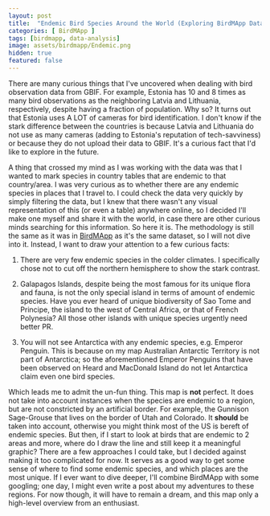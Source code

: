 ```yaml
---
layout: post
title:  "Endemic Bird Species Around the World (Exploring BirdMApp Data, Part #1)"
categories: [ BirdMApp ]
tags: [birdmapp, data-analysis]
image: assets/birdmapp/Endemic.png
hidden: true
featured: false
---
```


There are many curious things that I've uncovered when dealing with bird observation data from GBIF. For example, Estonia has 10 and 8 times as many bird observations as the neighboring Latvia and Lithuania, respectively, despite having a fraction of population. Why so? It turns out that Estonia uses A LOT of cameras for bird identification. I don't know if the stark difference between the countries is because Latvia and Lithuania do not use as many cameras (adding to Estonia's reputation of tech-savviness) or because they do not upload their data to GBIF. It's a curious fact that I'd like to explore in the future.

A thing that crossed my mind as I was working with the data was that I wanted to mark species in country tables that are endemic to that country/area. I was very curious as to whether there are any endemic species in places that I travel to. I could check the data very quickly by simply filtering the data, but I knew that there wasn't any visual representation of this (or even a table) anywhere online, so I decided I'll make one myself and share it with the world, in case there are other curious minds searching for this information. So here it is. The methodology is still the same as it was in [BirdMApp](/birdmapp) as it's the same dataset, so I will not dive into it. Instead, I want to draw your attention to a few curious facts:

1. There are very few endemic species in the colder climates. I specifically chose not to cut off the northern hemisphere to show the stark contrast.

2. Galapagos Islands, despite being the most famous for its unique flora and fauna, is not the only special island in terms of amount of endemic species. Have you ever heard of unique biodiversity of Sao Tome and Principe, the island to the west of Central Africa, or that of French Polynesia? All those other islands with unique species urgently need better PR.

3. You will not see Antarctica with any endemic species, e.g. Emperor Penguin. This is because on my map Australian Antarctic Territory is not part of Antarctica; so the aforementioned Emperor Penguins that have been observed on Heard and MacDonald Island do not let Antarctica claim even one bird species.

Which leads me to admit the un-fun thing. This map is **not** perfect. It does not take into account instances when the species are endemic to a region, but are not constricted by an artificial border. For example, the Gunnison Sage-Grouse that lives on the border of Utah and Colorado. It **should** be taken into account, otherwise you might think most of the US is bereft of endemic species. But then, if I start to look at birds that are endemic to 2 areas and more, where do I draw the line and still keep it a meaningful graphic? There are a few approaches I could take, but I decided against making it too complicated for now. It serves as a good way to get some sense of where to find some endemic species, and which places are the most unique. If I ever want to dive deeper, I'll combine BirdMApp with some googling; one day, I might even write a post about my adventures to these regions. For now though, it will have to remain a dream, and this map only a high-level overview from an enthusiast.
